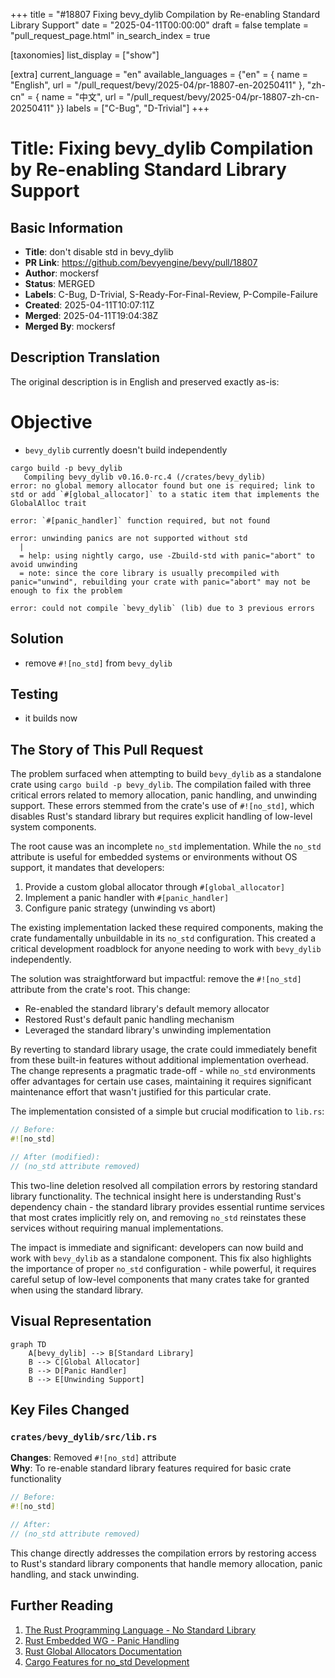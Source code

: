 +++
title = "#18807 Fixing bevy_dylib Compilation by Re-enabling Standard Library Support"
date = "2025-04-11T00:00:00"
draft = false
template = "pull_request_page.html"
in_search_index = true

[taxonomies]
list_display = ["show"]

[extra]
current_language = "en"
available_languages = {"en" = { name = "English", url = "/pull_request/bevy/2025-04/pr-18807-en-20250411" }, "zh-cn" = { name = "中文", url = "/pull_request/bevy/2025-04/pr-18807-zh-cn-20250411" }}
labels = ["C-Bug", "D-Trivial"]
+++

# Title: Fixing bevy_dylib Compilation by Re-enabling Standard Library Support

## Basic Information
- **Title**: don't disable std in bevy_dylib
- **PR Link**: https://github.com/bevyengine/bevy/pull/18807
- **Author**: mockersf
- **Status**: MERGED
- **Labels**: C-Bug, D-Trivial, S-Ready-For-Final-Review, P-Compile-Failure
- **Created**: 2025-04-11T10:07:11Z
- **Merged**: 2025-04-11T19:04:38Z
- **Merged By**: mockersf

## Description Translation
The original description is in English and preserved exactly as-is:

# Objective

- `bevy_dylib` currently doesn't build independently
```
cargo build -p bevy_dylib
   Compiling bevy_dylib v0.16.0-rc.4 (/crates/bevy_dylib)
error: no global memory allocator found but one is required; link to std or add `#[global_allocator]` to a static item that implements the GlobalAlloc trait

error: `#[panic_handler]` function required, but not found

error: unwinding panics are not supported without std
  |
  = help: using nightly cargo, use -Zbuild-std with panic="abort" to avoid unwinding
  = note: since the core library is usually precompiled with panic="unwind", rebuilding your crate with panic="abort" may not be enough to fix the problem

error: could not compile `bevy_dylib` (lib) due to 3 previous errors
```

## Solution

- remove `#![no_std]` from `bevy_dylib`

## Testing

- it builds now

## The Story of This Pull Request

The problem surfaced when attempting to build `bevy_dylib` as a standalone crate using `cargo build -p bevy_dylib`. The compilation failed with three critical errors related to memory allocation, panic handling, and unwinding support. These errors stemmed from the crate's use of `#![no_std]`, which disables Rust's standard library but requires explicit handling of low-level system components.

The root cause was an incomplete `no_std` implementation. While the `no_std` attribute is useful for embedded systems or environments without OS support, it mandates that developers:
1. Provide a custom global allocator through `#[global_allocator]`
2. Implement a panic handler with `#[panic_handler]`
3. Configure panic strategy (unwinding vs abort)

The existing implementation lacked these required components, making the crate fundamentally unbuildable in its `no_std` configuration. This created a critical development roadblock for anyone needing to work with `bevy_dylib` independently.

The solution was straightforward but impactful: remove the `#![no_std]` attribute from the crate's root. This change:
- Re-enabled the standard library's default memory allocator
- Restored Rust's default panic handling mechanism
- Leveraged the standard library's unwinding implementation

By reverting to standard library usage, the crate could immediately benefit from these built-in features without additional implementation overhead. The change represents a pragmatic trade-off - while `no_std` environments offer advantages for certain use cases, maintaining it requires significant maintenance effort that wasn't justified for this particular crate.

The implementation consisted of a simple but crucial modification to `lib.rs`:

```rust
// Before:
#![no_std]

// After (modified):
// (no_std attribute removed)
```

This two-line deletion resolved all compilation errors by restoring standard library functionality. The technical insight here is understanding Rust's dependency chain - the standard library provides essential runtime services that most crates implicitly rely on, and removing `no_std` reinstates these services without requiring manual implementations.

The impact is immediate and significant: developers can now build and work with `bevy_dylib` as a standalone component. This fix also highlights the importance of proper `no_std` configuration - while powerful, it requires careful setup of low-level components that many crates take for granted when using the standard library.

## Visual Representation

```mermaid
graph TD
    A[bevy_dylib] --> B[Standard Library]
    B --> C[Global Allocator]
    B --> D[Panic Handler]
    B --> E[Unwinding Support]
```

## Key Files Changed

### `crates/bevy_dylib/src/lib.rs`
**Changes**: Removed `#![no_std]` attribute  
**Why**: To re-enable standard library features required for basic crate functionality

```rust
// Before:
#![no_std]

// After:
// (no_std attribute removed)
```

This change directly addresses the compilation errors by restoring access to Rust's standard library components that handle memory allocation, panic handling, and stack unwinding.

## Further Reading

1. [The Rust Programming Language - No Standard Library](https://doc.rust-lang.org/stable/embedded-book/intro/no-std.html)
2. [Rust Embedded WG - Panic Handling](https://rust-embedded.github.io/book/start/panicking.html)
3. [Rust Global Allocators Documentation](https://doc.rust-lang.org/stable/std/alloc/trait.GlobalAlloc.html)
4. [Cargo Features for no_std Development](https://doc.rust-lang.org/cargo/reference/unstable.html#build-std)